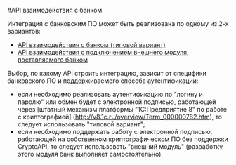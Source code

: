 #API взаимодействия с банком

Интеграция с банковским ПО может быть реализована по одному из 2-х вариантов:
+ [API взаимодействия с банком (типовой вариант)](https://github.com/1C-Company/DirectBank/blob/master/doc/transport-api/readme.md)
+ [API взаимодействия с подключением внешнего модуля, поставляемого банком](https://github.com/1C-Company/DirectBank/blob/master/doc/vk-transport-api/readme.md)
 
Выбор, по какому API строить интеграцию, зависит от специфики банковского ПО и поддерживаемого способа аутентификации:
- если необходимо реализовать аутентификацию по "логину и паролю" или обмен будет с электронной подписью, работающей через [штатный механизм платформы "1С:Предприятие 8" по работе с криптографией] (http://v8.1c.ru/overview/Term_000000782.htm), то следует использовать "типовой вариант";
- если необходимо поддержать работу с электронной подписью, работающей на собственном криптографическом ПО без поддержки CryptoAPI, то следует использовать "внешний модуль" (разработку этого модуля банк выполняет самостоятельно). 

